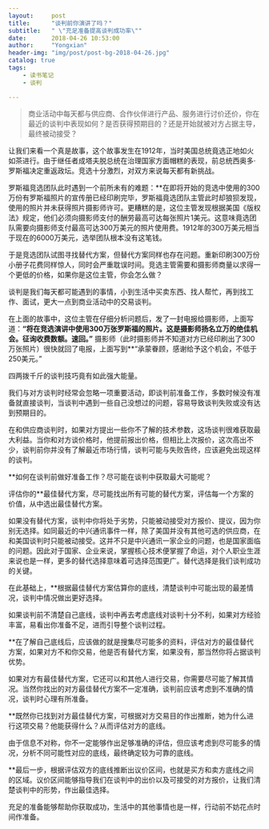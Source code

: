 ```yaml
---
layout:     post
title:      "谈判前你演讲了吗？"
subtitle:   " \"充足准备提高谈判成功率\""
date:       2018-04-26 10:53:00
author:     "Yongxian"
header-img: "img/post/post-bg-2018-04-26.jpg"
catalog: true
tags:
    - 读书笔记
    - 谈判

---
```

>商业活动中每天都与供应商、合作伙伴进行产品、服务进行讨价还价，你在最近的谈判中表现如何？是否获得预期目的？还是开始就被对方占据主导，最终被动接受？

让我们来看一个真是故事，这个故事发生在1912年，当时美国总统竟选正地如火如茶进行。由于继任者成塔夫脱总统在治理国家方面帽糕的表现，前总统西奥多·罗斯福决定重返政坛。竞选十分激烈，对双方来说每天都有新挑战。



罗斯福竞选团队此时遇到一个前所未有的难题：**在即将开始的竞选中使用的300万份有罗斯福照片的宣传册已经印刷完毕，罗斯福竟选团队主管此时却狼狈发现，使用的照片并未获得照片摄影师许可。更糟糕的是，这位主管发现根据美国《版权法》规定，他们必须向摄影师支付的酬劳最高可达每张照片1美元。这意味竟选团队需要向摄影师支付最高可达300万美元的照片使用费。1912年的300万美元相当于现在的6000万美元，选举团队根本没有这笔钱。



于是竞选团队试图寻找替代方案，但替代方案同样也存在问题。重新印刷300万份小册子花费同样惊人，同时会严重耽误时间。竞选主管需要和摄影师商量以求得一个更低的价格，如果你是这位主管，你会怎么做？

谈判是我们每天都可能遇到的事情，小到生活中买卖东西、找人帮忙，再到找工作、面试，更大一点到商业活动中的交易谈判。

在上面的故事中，这位主管在仔细分析问题后，发了一封电报给摄影师，上面写道：**“将在竞选演讲中使用300万张罗斯福的照片。这是摄影师扬名立万的绝佳机会。征询收费数额。速回。”** 摄影师（此时摄影师并不知道对方已经印刷出了300万张照片）很快就回了电报，上面写到**“承蒙眷顾，感谢给予这个机会，不低于250美元。”
  
四两拨千斤的谈判技巧竟有如此强大能量。
 
我们与对方谈判时经常会忽略一项重要活动，即谈判前准备工作，多数时候没有准备就直接谈判，当谈判中遇到一些自己没想过的问题，容易导致谈判失败或没有达到预期目的。

在和供应商谈判时，如果对方提出一些你不了解的技术参数，这场谈判很难获取最大利益。当你和对方谈价格时，他提前报出价格，但相比上次报价，这次高出不少，谈判前你并没有了解最近市场行情，谈判可能与失败告终，应该避免出现这样的谈判。

**如何在谈判前做好准备工作？尽可能在谈判中获取最大可能呢？


评估你的**最佳替代方案，尽可能找出所有可能的替代方案，评估每一个方案的价值，从中选出最佳替代方案。

如果没有替代方案，谈判中你将处于劣势，只能被动接受对方报价、提议，因为你别无选择。如同最近的中兴通讯事件一样，除了美国并没有其他可选的供应商，在和美国谈判时只能被动接受。这并不只是中兴通讯一家企业的问题，也是国家面临的问题。因此对于国家、企业来说，掌握核心技术便掌握了命运，对个人职业生涯来说也是一样，更多的替代选择意味着可选择范围更广。替代选择是我们谈判成功的关键。

在此基础上，**根据最佳替代方案估算你的底线，清楚谈判中可能出现的最差情况，谈判中情况做出更好选择。

如果谈判前不清楚自己底线，谈判中再去考虑底线对谈判十分不利，如果对方经验丰富，易看出你准备不足，进而引导整个谈判过程。

**在了解自己底线后，应该做的就是搜集尽可能多的资料，评估对方的最佳替代方案，如果对方不和你交易，他是否有替代方案，如果没有，那当然你将占据谈判优势。

如果对方有最佳替代方案，它还可以和其他人进行交易，你需要尽可能了解其情况。当然你找出的对方最佳替代方案不一定准确，谈判前应该考虑到不准确的情况，谈判时心理有所准备。

**既然你已找到对方最佳替代方案，可根据对方交易目的作出推断，她为什么进行这项交易？他能获得什么？从而评估对方的底线。

由于信息不对称，你不一定能够作出足够准确的评估，但应该考虑到尽可能多的情况，分析不同可能性对应的底线，最终确定较为可靠的底线。

**最后一步，根据评估双方的底线推断出议价区间，也就是买方和卖方底线之间的区域。议价区间能够指导我们在谈判中的出价以及可接受的对方报价，让我们清楚谈判中的形势，作出最佳选择。


充足的准备能够帮助你获取成功，生活中的其他事情也是一样，行动前不妨花点时间作准备。







